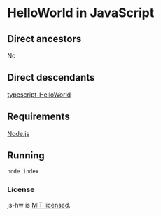 # HelloWorld in JavaScript

## Direct ancestors

No

## Direct descendants
[typescript-HelloWorld](https://github.com/softspider/ts-hw)

## Requirements

[Node.js](https://nodejs.org/en/download/package-manager/)

## Running

```sh
node index
```

### License

js-hw is [MIT licensed](./LICENSE).
